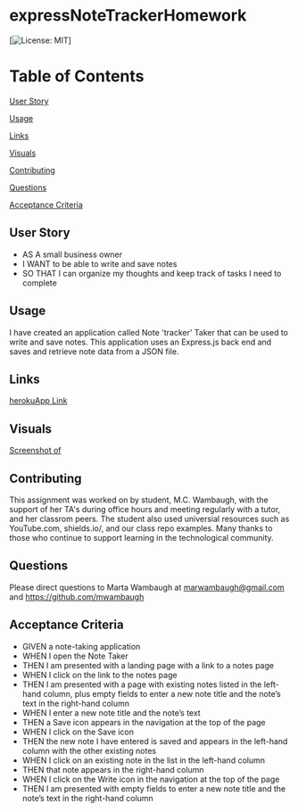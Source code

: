 # expressNoteTrackerHomework
[![License: MIT](https://img.shields.io/badge/license-MIT-blue.svg)]

# Table of Contents 

[User Story](#User-Story)

[Usage](#Usage)

[Links](#Links)

[Visuals](#visuals)

[Contributing](#contributing)

[Questions](#questions)

[Acceptance Criteria](#acceptance-criteria)


## User Story 
* AS A small business owner
* I WANT to be able to write and save notes
* SO THAT I can organize my thoughts and keep track of tasks I need to complete

## Usage 
I have created an application called Note 'tracker' Taker that can be used to write and save notes. This application uses an Express.js back end and saves and retrieve note data from a JSON file.
 
## Links  
[herokuApp Link]()

## Visuals 
[Screenshot of ]( )

## Contributing 
This assignment was worked on by student, M.C. Wambaugh, with the support of her TA's during office hours and meeting regularly with a tutor, and her classrom peers. The student also used universial resources such as  YouTube.com, shields.io/, and our class repo examples. Many thanks to those who continue to support learning in the technological community.

## Questions 
Please direct questions to Marta Wambaugh at marwambaugh@gmail.com and https://github.com/mwambaugh 

## Acceptance Criteria 
* GIVEN a note-taking application
* WHEN I open the Note Taker
* THEN I am presented with a landing page with a link to a notes page
* WHEN I click on the link to the notes page
* THEN I am presented with a page with existing notes listed in the left-hand column, plus empty fields to enter a new note title and the note’s text in the right-hand column
* WHEN I enter a new note title and the note’s text
* THEN a Save icon appears in the navigation at the top of the page
* WHEN I click on the Save icon
* THEN the new note I have entered is saved and appears in the left-hand column with the other existing notes
* WHEN I click on an existing note in the list in the left-hand column
* THEN that note appears in the right-hand column
* WHEN I click on the Write icon in the navigation at the top of the page
* THEN I am presented with empty fields to enter a new note title and the note’s text in the right-hand column
